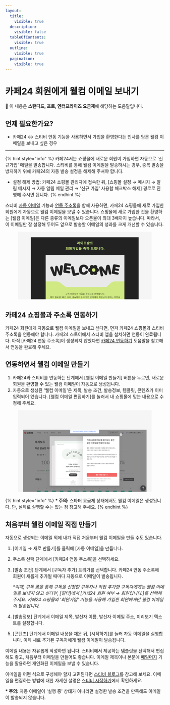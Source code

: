 ```yaml
---
layout:
  title:
    visible: true
  description:
    visible: false
  tableOfContents:
    visible: true
  outline:
    visible: true
  pagination:
    visible: true
---
```


# 카페24 회원에게 웰컴 이메일 보내기

💬 이 내용은 **스탠다드, 프로, 엔터프라이즈 요금제**에 해당하는 도움말입니다.

## 언제 필요한가요?

* 카페24 ↔ 스티비 연동 기능을 사용하면서 가입을 환영한다는 인사를 담은 웰컴 이메일을 보내고 싶은 경우

***

{% hint style="info" %}
카페24서는 쇼핑몰에 새로운 회원이 가입하면 자동으로 '신규가입' 메일을 발송합니다. 스티비를 통해 웰컴 이메일을 발송하시는 경우, 중복 발송을 방지하기 위해 카페24의 자동 발송 설정을 해제해 주셔야 합니다.

* 설정 해제 방법: 카페24 쇼핑몰 관리자에 접속한 뒤, \[쇼핑몰 설정 → 메시지 → 알림 메시지 → 자동 알림 메일 관리 → '신규 가입' 사용함 체크박스 해제] 경로로 진행해 주시면 됩니다.
{% endhint %}



스티비 [자동 이메일](welcome-email-cafe24-members.md#h_01hrecxeytk4f2xvsx27gstdaa) 기능과 [연동 주소록](../../integration/cafe24/)을 함께 사용하면, 카페24 쇼핑몰에 새로 가입한 회원에게 자동으로 웰컴 이메일을 보낼 수 있습니다. 쇼핑몰에 새로 가입한 것을 환영하는 \[웰컴 이메일]은 다른 종류의 이메일보다 오픈율이 최대 3배까지 높습니다. 따라서, 이 이메일만 잘 설정해 두어도 앞으로 발송할 이메일의 성과를 크게 개선할 수 있습니다.

<figure><img src="../../.gitbook/assets/웰컴 이메일 (1).png" alt=""><figcaption></figcaption></figure>



## 카페24 쇼핑몰과 주소록 연동하기 <a href="#h_01hre9s9frgdt1zdnfkq19p2fb" id="h_01hre9s9frgdt1zdnfkq19p2fb"></a>

카페24 회원에게 자동으로 웰컴 이메일을 보내고 싶다면, 먼저 카페24 쇼핑몰과 스티비 주소록을 연동해야 합니다. 카페24 스토어에서 스티비 앱을 설치하면 연동이 완료됩니다. 아직 \[카페24 연동 주소록]이 생성되지 않았다면 [카페24 연동하기](../../integration/cafe24/) 도움말을 참고해서 연동을 완료해 주세요.



## 연동하면서 웰컴 이메일 만들기

1. 카페24와 스티비를 연동하는 단계에서 \[웰컴 이메일 만들기] 버튼을 누르면, 새로운 회원을 환영할 수 있는 웰컴 이메일이 자동으로 생성됩니다.
2. 자동으로 생성된 '웰컴 이메일'은 제목, 발송 조건, 발송정보, 템플릿, 콘텐츠가 이미 입력되어 있습니다. \[웰컴 이메일 편집하기]를 눌러서 내 쇼핑몰에 맞는 내용으로 수정해 주세요.

<figure><img src="../../.gitbook/assets/카페24 연동하기 (1).png" alt=""><figcaption></figcaption></figure>

{% hint style="info" %}
**\* 주의:** 스타터 요금제 상태에서도 웰컴 이메일은 생성됩니다. 단, 실제로 실행할 수는 없는 점 참고해 주세요.
{% endhint %}



## 처음부터 웰컴 이메일 직접 만들기

자동으로 생성되는 이메일 외에 내가 직접 처음부터 웰컴 이메일을 만들 수도 있습니다.

1. \[이메일 → 새로 만들기]를 클릭해 \[자동 이메일]을 만듭니다.
2. 주소록 선택 단계에서 \[카페24 연동 주소록]을 선택하세요.&#x20;
3.  \[발송 조건] 단계에서 \[구독자 추가] 트리거를 선택합니다. 카페24 연동 주소록에 회원이 새롭게 추가될 때마다 자동으로 이메일이 발송됩니다.

    _\*이때, 구독 폼을 통해 구독을 신청한 구독자나 직접 추가한 구독자에게는 웰컴 이메일을 보내지 않고 싶다면, \[필터]에서 \[카페24 회원 여부 → 회원입니다.]를 선택해 주세요. 카페24 쇼핑몰의 '회원가입' 기능을 사용해 가입한 회원에게만 웰컴 이메일이 발송됩니다._
4. \[발송정보] 단계에서 이메일 제목, 발신자 이름, 발신자 이메일 주소, 미리보기 텍스트를 설정합니다.&#x20;
5. \[콘텐츠] 단계에서 이메일 내용을 채운 뒤, \[시작하기]를 눌러 자동 이메일을 실행합니다. 이제 새로 추가된 구독자에게 웰컴 이메일이 발송됩니다.



이메일 내용은 자유롭게 작성하면 됩니다. 스티비에서 제공하는 템플릿을 선택해서 편집해도 좋고, 처음부터 이메일을 만들어도 좋습니다. 이메일 제목이나 본문에 [메일머지](../../email/edit/personalized-merge.md) 기능을 활용하면 개인화된 이메일을 보낼 수 있습니다.&#x20;

이메일을 어떤 식으로 구성해야 할지 고민된다면 [스티비 블로그](https://blog.stibee.com/welcome-email/)를 참고해 보세요. 이메일을 편집하는 방법에 대한 자세한 설명은 [스티비 시작하기](../../getting-started/send-first-email.md#undefined-2)에서 확인하세요.&#x20;

**\* 주의:** 자동 이메일이 '실행 중' 상태가 아니라면 설정한 발송 조건을 만족해도 이메일이 발송되지 않습니다.
